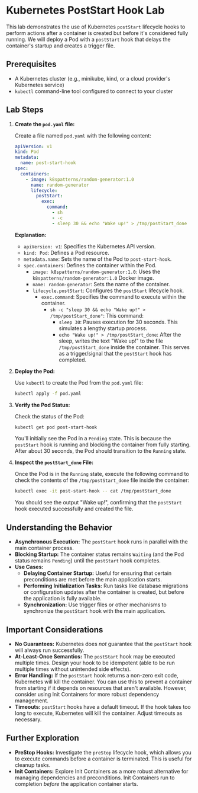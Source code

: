 # Kubernetes PostStart Hook Lab

This lab demonstrates the use of Kubernetes `postStart` lifecycle hooks to perform actions after a container is created but before it's considered fully running.  We will deploy a Pod with a `postStart` hook that delays the container's startup and creates a trigger file.

## Prerequisites

*   A Kubernetes cluster (e.g., minikube, kind, or a cloud provider's Kubernetes service)
*   `kubectl` command-line tool configured to connect to your cluster

## Lab Steps

1.  **Create the `pod.yaml` file:**

    Create a file named `pod.yaml` with the following content:

    ```yaml
    apiVersion: v1
    kind: Pod
    metadata:
      name: post-start-hook
    spec:
      containers:
        - image: k8spatterns/random-generator:1.0
          name: random-generator
          lifecycle:
            postStart:
              exec:
                command:
                  - sh
                  - -c
                  - sleep 30 && echo "Wake up!" > /tmp/postStart_done
    ```

    **Explanation:**

    *   `apiVersion: v1`: Specifies the Kubernetes API version.
    *   `kind: Pod`:  Defines a Pod resource.
    *   `metadata.name`:  Sets the name of the Pod to `post-start-hook`.
    *   `spec.containers`: Defines the container within the Pod.
        *   `image: k8spatterns/random-generator:1.0`: Uses the `k8spatterns/random-generator:1.0` Docker image.
        *   `name: random-generator`: Sets the name of the container.
        *   `lifecycle.postStart`: Configures the `postStart` lifecycle hook.
            *   `exec.command`: Specifies the command to execute within the container.
                *   `sh -c "sleep 30 && echo "Wake up!" > /tmp/postStart_done"`: This command:
                    *   `sleep 30`: Pauses execution for 30 seconds. This simulates a lengthy startup process.
                    *   `echo "Wake up!" > /tmp/postStart_done`: After the sleep, writes the text "Wake up!" to the file `/tmp/postStart_done` inside the container.  This serves as a trigger/signal that the `postStart` hook has completed.

2.  **Deploy the Pod:**

    Use `kubectl` to create the Pod from the `pod.yaml` file:

    ```bash
    kubectl apply -f pod.yaml
    ```

3.  **Verify the Pod Status:**

    Check the status of the Pod:

    ```bash
    kubectl get pod post-start-hook
    ```

    You'll initially see the Pod in a `Pending` state. This is because the `postStart` hook is running and blocking the container from fully starting.  After about 30 seconds, the Pod should transition to the `Running` state.

4.  **Inspect the `postStart_done` File:**

    Once the Pod is in the `Running` state, execute the following command to check the contents of the `/tmp/postStart_done` file inside the container:

    ```bash
    kubectl exec -it post-start-hook -- cat /tmp/postStart_done
    ```

    You should see the output "Wake up!", confirming that the `postStart` hook executed successfully and created the file.

## Understanding the Behavior

*   **Asynchronous Execution:** The `postStart` hook runs in parallel with the main container process.
*   **Blocking Startup:**  The container status remains `Waiting` (and the Pod status remains `Pending`) until the `postStart` hook completes.
*   **Use Cases:**
    *   **Delaying Container Startup:** Useful for ensuring that certain preconditions are met before the main application starts.
    *   **Performing Initialization Tasks:**  Run tasks like database migrations or configuration updates after the container is created, but before the application is fully available.
    *   **Synchronization:** Use trigger files or other mechanisms to synchronize the `postStart` hook with the main application.

## Important Considerations

*   **No Guarantees:** Kubernetes does *not* guarantee that the `postStart` hook will always run successfully.
*   **At-Least-Once Semantics:**  The `postStart` hook may be executed multiple times.  Design your hook to be idempotent (able to be run multiple times without unintended side effects).
*   **Error Handling:**  If the `postStart` hook returns a non-zero exit code, Kubernetes will kill the container.  You can use this to prevent a container from starting if it depends on resources that aren't available.  However, consider using Init Containers for more robust dependency management.
*   **Timeouts:**  `postStart` hooks have a default timeout.  If the hook takes too long to execute, Kubernetes will kill the container. Adjust timeouts as necessary.

## Further Exploration

*   **PreStop Hooks:** Investigate the `preStop` lifecycle hook, which allows you to execute commands before a container is terminated.  This is useful for cleanup tasks.
*   **Init Containers:** Explore Init Containers as a more robust alternative for managing dependencies and preconditions.  Init Containers run to completion *before* the application container starts.